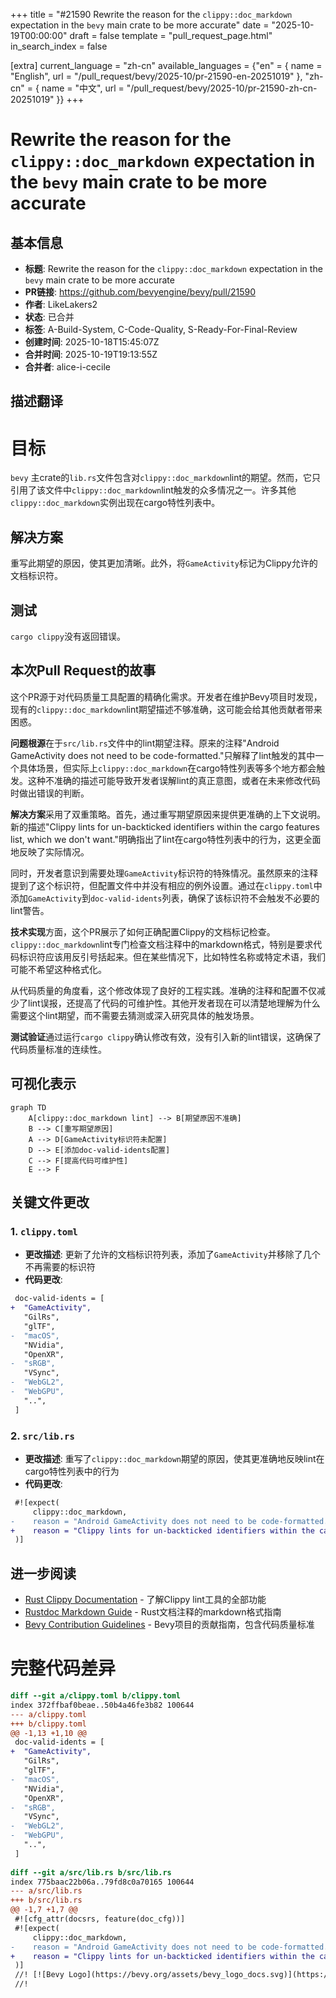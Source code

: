 +++
title = "#21590 Rewrite the reason for the `clippy::doc_markdown` expectation in the `bevy` main crate to be more accurate"
date = "2025-10-19T00:00:00"
draft = false
template = "pull_request_page.html"
in_search_index = false

[extra]
current_language = "zh-cn"
available_languages = {"en" = { name = "English", url = "/pull_request/bevy/2025-10/pr-21590-en-20251019" }, "zh-cn" = { name = "中文", url = "/pull_request/bevy/2025-10/pr-21590-zh-cn-20251019" }}
+++

# Rewrite the reason for the `clippy::doc_markdown` expectation in the `bevy` main crate to be more accurate

## 基本信息
- **标题**: Rewrite the reason for the `clippy::doc_markdown` expectation in the `bevy` main crate to be more accurate
- **PR链接**: https://github.com/bevyengine/bevy/pull/21590
- **作者**: LikeLakers2
- **状态**: 已合并
- **标签**: A-Build-System, C-Code-Quality, S-Ready-For-Final-Review
- **创建时间**: 2025-10-18T15:45:07Z
- **合并时间**: 2025-10-19T19:13:55Z
- **合并者**: alice-i-cecile

## 描述翻译
# 目标
`bevy` 主crate的`lib.rs`文件包含对`clippy::doc_markdown`lint的期望。然而，它只引用了该文件中`clippy::doc_markdown`lint触发的众多情况之一。许多其他`clippy::doc_markdown`实例出现在cargo特性列表中。

## 解决方案
重写此期望的原因，使其更加清晰。此外，将`GameActivity`标记为Clippy允许的文档标识符。

## 测试
`cargo clippy`没有返回错误。

## 本次Pull Request的故事

这个PR源于对代码质量工具配置的精确化需求。开发者在维护Bevy项目时发现，现有的`clippy::doc_markdown`lint期望描述不够准确，这可能会给其他贡献者带来困惑。

**问题根源**在于`src/lib.rs`文件中的lint期望注释。原来的注释"Android GameActivity does not need to be code-formatted."只解释了lint触发的其中一个具体场景，但实际上`clippy::doc_markdown`在cargo特性列表等多个地方都会触发。这种不准确的描述可能导致开发者误解lint的真正意图，或者在未来修改代码时做出错误的判断。

**解决方案**采用了双重策略。首先，通过重写期望原因来提供更准确的上下文说明。新的描述"Clippy lints for un-backticked identifiers within the cargo features list, which we don't want."明确指出了lint在cargo特性列表中的行为，这更全面地反映了实际情况。

同时，开发者意识到需要处理`GameActivity`标识符的特殊情况。虽然原来的注释提到了这个标识符，但配置文件中并没有相应的例外设置。通过在`clippy.toml`中添加`GameActivity`到`doc-valid-idents`列表，确保了该标识符不会触发不必要的lint警告。

**技术实现**方面，这个PR展示了如何正确配置Clippy的文档标记检查。`clippy::doc_markdown`lint专门检查文档注释中的markdown格式，特别是要求代码标识符应该用反引号括起来。但在某些情况下，比如特性名称或特定术语，我们可能不希望这种格式化。

从代码质量的角度看，这个修改体现了良好的工程实践。准确的注释和配置不仅减少了lint误报，还提高了代码的可维护性。其他开发者现在可以清楚地理解为什么需要这个lint期望，而不需要去猜测或深入研究具体的触发场景。

**测试验证**通过运行`cargo clippy`确认修改有效，没有引入新的lint错误，这确保了代码质量标准的连续性。

## 可视化表示

```mermaid
graph TD
    A[clippy::doc_markdown lint] --> B[期望原因不准确]
    B --> C[重写期望原因]
    A --> D[GameActivity标识符未配置]
    D --> E[添加doc-valid-idents配置]
    C --> F[提高代码可维护性]
    E --> F
```

## 关键文件更改

### 1. `clippy.toml`

- **更改描述**: 更新了允许的文档标识符列表，添加了`GameActivity`并移除了几个不再需要的标识符
- **代码更改**:
```diff
 doc-valid-idents = [
+  "GameActivity",
   "GilRs",
   "glTF",
-  "macOS",
   "NVidia",
   "OpenXR",
-  "sRGB",
   "VSync",
-  "WebGL2",
-  "WebGPU",
   "..",
 ]
```

### 2. `src/lib.rs`

- **更改描述**: 重写了`clippy::doc_markdown`期望的原因，使其更准确地反映lint在cargo特性列表中的行为
- **代码更改**:
```diff
 #![expect(
     clippy::doc_markdown,
-    reason = "Android GameActivity does not need to be code-formatted."
+    reason = "Clippy lints for un-backticked identifiers within the cargo features list, which we don't want."
 )]
```

## 进一步阅读

- [Rust Clippy Documentation](https://doc.rust-lang.org/clippy/) - 了解Clippy lint工具的全部功能
- [Rustdoc Markdown Guide](https://doc.rust-lang.org/rustdoc/how-to-write-documentation.html) - Rust文档注释的markdown格式指南
- [Bevy Contribution Guidelines](https://github.com/bevyengine/bevy/blob/main/CONTRIBUTING.md) - Bevy项目的贡献指南，包含代码质量标准

# 完整代码差异
```diff
diff --git a/clippy.toml b/clippy.toml
index 372ffbaf0beae..50b4a46fe3b82 100644
--- a/clippy.toml
+++ b/clippy.toml
@@ -1,13 +1,10 @@
 doc-valid-idents = [
+  "GameActivity",
   "GilRs",
   "glTF",
-  "macOS",
   "NVidia",
   "OpenXR",
-  "sRGB",
   "VSync",
-  "WebGL2",
-  "WebGPU",
   "..",
 ]
 
diff --git a/src/lib.rs b/src/lib.rs
index 775baac22b06a..79fd8c0a70165 100644
--- a/src/lib.rs
+++ b/src/lib.rs
@@ -1,7 +1,7 @@
 #![cfg_attr(docsrs, feature(doc_cfg))]
 #![expect(
     clippy::doc_markdown,
-    reason = "Android GameActivity does not need to be code-formatted."
+    reason = "Clippy lints for un-backticked identifiers within the cargo features list, which we don't want."
 )]
 //! [![Bevy Logo](https://bevy.org/assets/bevy_logo_docs.svg)](https://bevy.org)
 //!
```